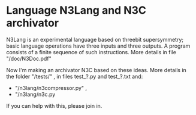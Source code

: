 # Language N3Lang and N3C archivator

N3Lang is an experimental language based on threebit supersymmetry; 
basic language operations have three inputs and three outputs. 
A program consists of a finite sequence of such instructions.
More details in file "/doc/N3Doc.pdf"

Now I'm making an archivator N3C based on these ideas. 
More details in the folder "/tests/" , 
in files test_?.py and test_?.txt and:
- "/n3lang/n3compressor.py" ,
- "/n3lang/n3c.py

If you can help with this, please join in.
